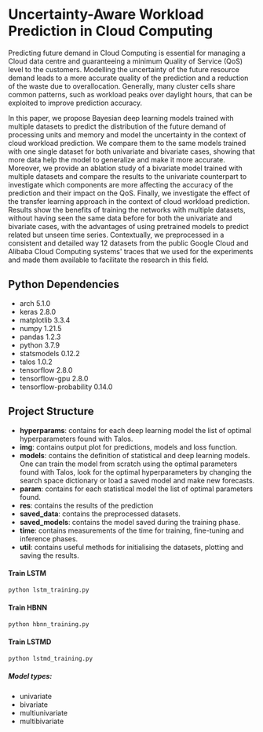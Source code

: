 # Uncertainty-Aware Workload Prediction in Cloud Computing

Predicting future demand in Cloud Computing is essential for managing a Cloud data centre and guaranteeing a minimum Quality of Service (QoS) level to the customers. Modelling the uncertainty of the future resource demand leads to a more accurate quality of the prediction and a reduction of the waste due to overallocation. Generally, many cluster cells share common patterns, such as workload peaks over daylight hours, that can be exploited to improve prediction accuracy.

In this paper, we propose Bayesian deep learning models trained with multiple datasets to predict the distribution of the future demand of processing units and memory and model the uncertainty in the context of cloud workload prediction. We compare them to the same models trained with one single dataset for both univariate and bivariate cases, showing that more data help the model to generalize and make it more accurate. Moreover, we provide an ablation study of a bivariate model trained with multiple datasets and compare the results to the univariate counterpart to investigate which components are more affecting the accuracy of the prediction and their impact on the QoS. Finally, we investigate the effect of the transfer learning approach in the context of cloud workload prediction.
Results show the benefits of training the networks with multiple datasets, without having seen the same data before for both the univariate and bivariate cases, with the advantages of using pretrained models to predict related but unseen time series.
Contextually, we preprocessed in a consistent and detailed way 12 datasets from the public Google Cloud and Alibaba Cloud Computing systems' traces that we used for the experiments and made them available to facilitate the research in this field. 

## Python Dependencies
* arch                      5.1.0
* keras                     2.8.0
* matplotlib                3.3.4
* numpy                     1.21.5
* pandas                    1.2.3
* python                    3.7.9
* statsmodels               0.12.2
* talos                     1.0.2 
* tensorflow                2.8.0
* tensorflow-gpu            2.8.0
* tensorflow-probability    0.14.0

## Project Structure
* **hyperparams**: contains for each deep learning model the list of optimal hyperparameters found with Talos.
* **img**: contains output plot for predictions, models and loss function.
* **models**: contains the definition of statistical and deep learning models. One can train the model from scratch using the optimal parameters found with Talos, look for the optimal hyperparameters by changing the search space dictionary or load a saved model and make new forecasts.
* **param**: contains for each statistical model the list of optimal parameters found.
* **res**: contains the results of the prediction
* **saved_data**: contains the preprocessed datasets.
* **saved_models**: contains the model saved during the training phase.
* **time**: contains measurements of the time for training, fine-tuning and inference phases.
* **util**: contains useful methods for initialising the datasets, plotting and saving the results.

#### Train LSTM

```bash
python lstm_training.py
```

#### Train HBNN

```bash
python hbnn_training.py
```

#### Train LSTMD

```bash
python lstmd_training.py
```

##### Model types:
* univariate
* bivariate
* multiunivariate
* multibivariate


